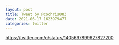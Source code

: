 ```yaml
--- 
layout: post 
title: Tweet by @cochris003 
date: 2021-06-17 1623979477 
categories: twitter 
--- 
```

https://twitter.com/o/status/1405697899627827200